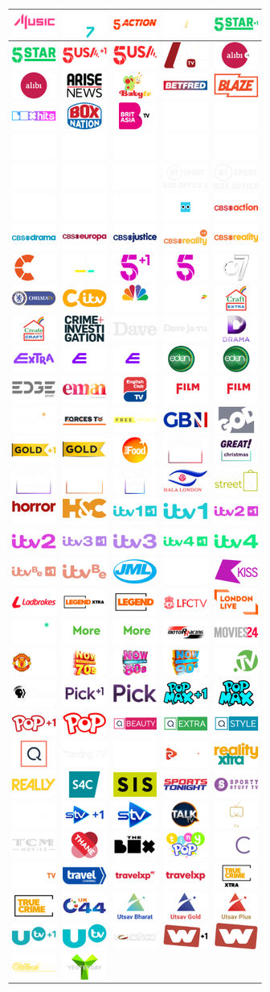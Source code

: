 | ![](https://raw.githubusercontent.com/RevGear/logo/master/Countries/UK/4-Music.png) | ![](https://raw.githubusercontent.com/RevGear/logo/master/Countries/UK/4-Seven.png) | ![](https://raw.githubusercontent.com/RevGear/logo/master/Countries/UK/5-Action.png) | ![](https://raw.githubusercontent.com/RevGear/logo/master/Countries/UK/5-Select.png) | ![](https://raw.githubusercontent.com/RevGear/logo/master/Countries/UK/5-Star-Plus1.png) | 
|:---:|:---:|:---:|:---:|:---:| 
| ![](https://raw.githubusercontent.com/RevGear/logo/master/Countries/UK/5-Star.png) | ![](https://raw.githubusercontent.com/RevGear/logo/master/Countries/UK/5-USA-Plus1.png) | ![](https://raw.githubusercontent.com/RevGear/logo/master/Countries/UK/5-USA.png) | ![](https://raw.githubusercontent.com/RevGear/logo/master/Countries/UK/A1-TV.png) | ![](https://raw.githubusercontent.com/RevGear/logo/master/Countries/UK/Alibi-Plus1.png) | 
| ![](https://raw.githubusercontent.com/RevGear/logo/master/Countries/UK/Alibi.png) | ![](https://raw.githubusercontent.com/RevGear/logo/master/Countries/UK/Arise-News.png) | ![](https://raw.githubusercontent.com/RevGear/logo/master/Countries/UK/Baby-TV.png) | ![](https://raw.githubusercontent.com/RevGear/logo/master/Countries/UK/Betfred.png) | ![](https://raw.githubusercontent.com/RevGear/logo/master/Countries/UK/Blaze.png) | 
| ![](https://raw.githubusercontent.com/RevGear/logo/master/Countries/UK/Box-Hits.png) | ![](https://raw.githubusercontent.com/RevGear/logo/master/Countries/UK/Box-Nation.png) | ![](https://raw.githubusercontent.com/RevGear/logo/master/Countries/UK/Brit-Asia-TV.png) | ![](https://raw.githubusercontent.com/RevGear/logo/master/Countries/UK/BT-Sport-1.png) | ![](https://raw.githubusercontent.com/RevGear/logo/master/Countries/UK/BT-Sport-10.png) | 
| ![](https://raw.githubusercontent.com/RevGear/logo/master/Countries/UK/BT-Sport-2.png) | ![](https://raw.githubusercontent.com/RevGear/logo/master/Countries/UK/BT-Sport-3.png) | ![](https://raw.githubusercontent.com/RevGear/logo/master/Countries/UK/BT-Sport-4.png) | ![](https://raw.githubusercontent.com/RevGear/logo/master/Countries/UK/BT-Sport-5.png) | ![](https://raw.githubusercontent.com/RevGear/logo/master/Countries/UK/BT-Sport-6.png) | 
| ![](https://raw.githubusercontent.com/RevGear/logo/master/Countries/UK/BT-Sport-7.png) | ![](https://raw.githubusercontent.com/RevGear/logo/master/Countries/UK/BT-Sport-8.png) | ![](https://raw.githubusercontent.com/RevGear/logo/master/Countries/UK/BT-Sport-9.png) | ![](https://raw.githubusercontent.com/RevGear/logo/master/Countries/UK/BT-Sport-Box-Office-2.png) | ![](https://raw.githubusercontent.com/RevGear/logo/master/Countries/UK/BT-Sport-Box-Office.png) | 
| ![](https://raw.githubusercontent.com/RevGear/logo/master/Countries/UK/BT-Sport-Mosaic-2.png) | ![](https://raw.githubusercontent.com/RevGear/logo/master/Countries/UK/BT-Sport-Mosaic.png) | ![](https://raw.githubusercontent.com/RevGear/logo/master/Countries/UK/BT-Sport-Ultimate.png) | ![](https://raw.githubusercontent.com/RevGear/logo/master/Countries/UK/Cartoonito.png) | ![](https://raw.githubusercontent.com/RevGear/logo/master/Countries/UK/CBS-Action.png) | 
| ![](https://raw.githubusercontent.com/RevGear/logo/master/Countries/UK/CBS-Drama.png) | ![](https://raw.githubusercontent.com/RevGear/logo/master/Countries/UK/CBS-Europa.png) | ![](https://raw.githubusercontent.com/RevGear/logo/master/Countries/UK/CBS-Justice.png) | ![](https://raw.githubusercontent.com/RevGear/logo/master/Countries/UK/CBS-Reality-Plus1.png) | ![](https://raw.githubusercontent.com/RevGear/logo/master/Countries/UK/CBS-Reality.png) | 
| ![](https://raw.githubusercontent.com/RevGear/logo/master/Countries/UK/Challenge.png) | ![](https://raw.githubusercontent.com/RevGear/logo/master/Countries/UK/Channel4.png) | ![](https://raw.githubusercontent.com/RevGear/logo/master/Countries/UK/Channel5-Plus1.png) | ![](https://raw.githubusercontent.com/RevGear/logo/master/Countries/UK/Channel5.png) | ![](https://raw.githubusercontent.com/RevGear/logo/master/Countries/UK/Channel7.png) | 
| ![](https://raw.githubusercontent.com/RevGear/logo/master/Countries/UK/Chelsea-TV.png) | ![](https://raw.githubusercontent.com/RevGear/logo/master/Countries/UK/CITV.png) | ![](https://raw.githubusercontent.com/RevGear/logo/master/Countries/UK/CNBC-Europe.png) | ![](https://raw.githubusercontent.com/RevGear/logo/master/Countries/UK/Coral-TV.png) | ![](https://raw.githubusercontent.com/RevGear/logo/master/Countries/UK/Craft-Extra.png) | 
| ![](https://raw.githubusercontent.com/RevGear/logo/master/Countries/UK/Creat-And-Craft.png) | ![](https://raw.githubusercontent.com/RevGear/logo/master/Countries/UK/Crime-And-Investigation.png) | ![](https://raw.githubusercontent.com/RevGear/logo/master/Countries/UK/Dave.png) | ![](https://raw.githubusercontent.com/RevGear/logo/master/Countries/UK/Davejavu.png) | ![](https://raw.githubusercontent.com/RevGear/logo/master/Countries/UK/Drama.png) | 
| ![](https://raw.githubusercontent.com/RevGear/logo/master/Countries/UK/E4-Extra.png) | ![](https://raw.githubusercontent.com/RevGear/logo/master/Countries/UK/E4-Plus1.png) | ![](https://raw.githubusercontent.com/RevGear/logo/master/Countries/UK/E4.png) | ![](https://raw.githubusercontent.com/RevGear/logo/master/Countries/UK/Eden-Plus1.png) | ![](https://raw.githubusercontent.com/RevGear/logo/master/Countries/UK/Eden.png) | 
| ![](https://raw.githubusercontent.com/RevGear/logo/master/Countries/UK/Edge-Sport.png) | ![](https://raw.githubusercontent.com/RevGear/logo/master/Countries/UK/Eman-Channel.png) | ![](https://raw.githubusercontent.com/RevGear/logo/master/Countries/UK/English-Club-TV.png) | ![](https://raw.githubusercontent.com/RevGear/logo/master/Countries/UK/Film4-Plus1.png) | ![](https://raw.githubusercontent.com/RevGear/logo/master/Countries/UK/Film4.png) | 
| ![](https://raw.githubusercontent.com/RevGear/logo/master/Countries/UK/Foodxp.png) | ![](https://raw.githubusercontent.com/RevGear/logo/master/Countries/UK/Forces-TV.png) | ![](https://raw.githubusercontent.com/RevGear/logo/master/Countries/UK/FreeSports.png) | ![](https://raw.githubusercontent.com/RevGear/logo/master/Countries/UK/GB-News.png) | ![](https://raw.githubusercontent.com/RevGear/logo/master/Countries/UK/God-TV.png) | 
| ![](https://raw.githubusercontent.com/RevGear/logo/master/Countries/UK/Gold-Plus1.png) | ![](https://raw.githubusercontent.com/RevGear/logo/master/Countries/UK/Gold.png) | ![](https://raw.githubusercontent.com/RevGear/logo/master/Countries/UK/Good-Food.png) | ![](https://raw.githubusercontent.com/RevGear/logo/master/Countries/UK/Great-Action.png) | ![](https://raw.githubusercontent.com/RevGear/logo/master/Countries/UK/Great-Christmas.png) | 
| ![](https://raw.githubusercontent.com/RevGear/logo/master/Countries/UK/Great-Movies.png) | ![](https://raw.githubusercontent.com/RevGear/logo/master/Countries/UK/Great-Romance.png) | ![](https://raw.githubusercontent.com/RevGear/logo/master/Countries/UK/Great-TV.png) | ![](https://raw.githubusercontent.com/RevGear/logo/master/Countries/UK/Hala-London.png) | ![](https://raw.githubusercontent.com/RevGear/logo/master/Countries/UK/High-Street-TV.png) | 
| ![](https://raw.githubusercontent.com/RevGear/logo/master/Countries/UK/Horror-Xtra.png) | ![](https://raw.githubusercontent.com/RevGear/logo/master/Countries/UK/Horseand-Country.png) | ![](https://raw.githubusercontent.com/RevGear/logo/master/Countries/UK/ITV-1-Plus1.png) | ![](https://raw.githubusercontent.com/RevGear/logo/master/Countries/UK/ITV-1.png) | ![](https://raw.githubusercontent.com/RevGear/logo/master/Countries/UK/ITV-2-Plus1.png) | 
| ![](https://raw.githubusercontent.com/RevGear/logo/master/Countries/UK/ITV-2.png) | ![](https://raw.githubusercontent.com/RevGear/logo/master/Countries/UK/ITV-3-Plus1.png) | ![](https://raw.githubusercontent.com/RevGear/logo/master/Countries/UK/ITV-3.png) | ![](https://raw.githubusercontent.com/RevGear/logo/master/Countries/UK/ITV-4-Plus1.png) | ![](https://raw.githubusercontent.com/RevGear/logo/master/Countries/UK/ITV-4.png) | 
| ![](https://raw.githubusercontent.com/RevGear/logo/master/Countries/UK/ITV-Be-Plus1.png) | ![](https://raw.githubusercontent.com/RevGear/logo/master/Countries/UK/ITV-Be.png) | ![](https://raw.githubusercontent.com/RevGear/logo/master/Countries/UK/JML-Direct-TV.png) | ![](https://raw.githubusercontent.com/RevGear/logo/master/Countries/UK/Kerrang.png) | ![](https://raw.githubusercontent.com/RevGear/logo/master/Countries/UK/Kiss-TV.png) | 
| ![](https://raw.githubusercontent.com/RevGear/logo/master/Countries/UK/Ladbrokes.png) | ![](https://raw.githubusercontent.com/RevGear/logo/master/Countries/UK/Legend-Xtra.png) | ![](https://raw.githubusercontent.com/RevGear/logo/master/Countries/UK/Legend.png) | ![](https://raw.githubusercontent.com/RevGear/logo/master/Countries/UK/LFC-TV.png) | ![](https://raw.githubusercontent.com/RevGear/logo/master/Countries/UK/London-Live.png) | 
| ![](https://raw.githubusercontent.com/RevGear/logo/master/Countries/UK/Magic.png) | ![](https://raw.githubusercontent.com/RevGear/logo/master/Countries/UK/More4-Plus1.png) | ![](https://raw.githubusercontent.com/RevGear/logo/master/Countries/UK/More4.png) | ![](https://raw.githubusercontent.com/RevGear/logo/master/Countries/UK/Motor-Racing.png) | ![](https://raw.githubusercontent.com/RevGear/logo/master/Countries/UK/Movies24.png) | 
| ![](https://raw.githubusercontent.com/RevGear/logo/master/Countries/UK/MUTV.png) | ![](https://raw.githubusercontent.com/RevGear/logo/master/Countries/UK/Now-70s.png) | ![](https://raw.githubusercontent.com/RevGear/logo/master/Countries/UK/Now-80s.png) | ![](https://raw.githubusercontent.com/RevGear/logo/master/Countries/UK/Now-90s.png) | ![](https://raw.githubusercontent.com/RevGear/logo/master/Countries/UK/Paddy-Power-TV.png) | 
| ![](https://raw.githubusercontent.com/RevGear/logo/master/Countries/UK/PBS-America.png) | ![](https://raw.githubusercontent.com/RevGear/logo/master/Countries/UK/Pick-Plus1.png) | ![](https://raw.githubusercontent.com/RevGear/logo/master/Countries/UK/Pick.png) | ![](https://raw.githubusercontent.com/RevGear/logo/master/Countries/UK/Pop-Max-Plus1.png) | ![](https://raw.githubusercontent.com/RevGear/logo/master/Countries/UK/Pop-Max.png) | 
| ![](https://raw.githubusercontent.com/RevGear/logo/master/Countries/UK/Pop-Plus1.png) | ![](https://raw.githubusercontent.com/RevGear/logo/master/Countries/UK/Pop.png) | ![](https://raw.githubusercontent.com/RevGear/logo/master/Countries/UK/QVC-Beauty.png) | ![](https://raw.githubusercontent.com/RevGear/logo/master/Countries/UK/QVC-Extra.png) | ![](https://raw.githubusercontent.com/RevGear/logo/master/Countries/UK/QVC-Style.png) | 
| ![](https://raw.githubusercontent.com/RevGear/logo/master/Countries/UK/QVC.png) | ![](https://raw.githubusercontent.com/RevGear/logo/master/Countries/UK/Racing-TV.png) | ![](https://raw.githubusercontent.com/RevGear/logo/master/Countries/UK/Racing-UK.png) | ![](https://raw.githubusercontent.com/RevGear/logo/master/Countries/UK/Rally-TV.png) | ![](https://raw.githubusercontent.com/RevGear/logo/master/Countries/UK/Reality-Xtra.png) | 
| ![](https://raw.githubusercontent.com/RevGear/logo/master/Countries/UK/Really.png) | ![](https://raw.githubusercontent.com/RevGear/logo/master/Countries/UK/S4C.png) | ![](https://raw.githubusercontent.com/RevGear/logo/master/Countries/UK/SIS-Racing.png) | ![](https://raw.githubusercontent.com/RevGear/logo/master/Countries/UK/Sports-Tonight.png) | ![](https://raw.githubusercontent.com/RevGear/logo/master/Countries/UK/Sporty-Stuff.png) | 
| ![](https://raw.githubusercontent.com/RevGear/logo/master/Countries/UK/Spotlight.png) | ![](https://raw.githubusercontent.com/RevGear/logo/master/Countries/UK/STV-Plus1.png) | ![](https://raw.githubusercontent.com/RevGear/logo/master/Countries/UK/STV.png) | ![](https://raw.githubusercontent.com/RevGear/logo/master/Countries/UK/Talk-TV.png) | ![](https://raw.githubusercontent.com/RevGear/logo/master/Countries/UK/Talking-Pictures.png) | 
| ![](https://raw.githubusercontent.com/RevGear/logo/master/Countries/UK/TCM.png) | ![](https://raw.githubusercontent.com/RevGear/logo/master/Countries/UK/Thane-Direct.png) | ![](https://raw.githubusercontent.com/RevGear/logo/master/Countries/UK/The-Box.png) | ![](https://raw.githubusercontent.com/RevGear/logo/master/Countries/UK/Tiny-Pop.png) | ![](https://raw.githubusercontent.com/RevGear/logo/master/Countries/UK/TJC.png) | 
| ![](https://raw.githubusercontent.com/RevGear/logo/master/Countries/UK/Together-TV.png) | ![](https://raw.githubusercontent.com/RevGear/logo/master/Countries/UK/Travel-Channel.png) | ![](https://raw.githubusercontent.com/RevGear/logo/master/Countries/UK/Travel-XP-4K.png) | ![](https://raw.githubusercontent.com/RevGear/logo/master/Countries/UK/Travel-XP.png) | ![](https://raw.githubusercontent.com/RevGear/logo/master/Countries/UK/True-Crime-Xtra.png) | 
| ![](https://raw.githubusercontent.com/RevGear/logo/master/Countries/UK/True-Crime.png) | ![](https://raw.githubusercontent.com/RevGear/logo/master/Countries/UK/UK44.png) | ![](https://raw.githubusercontent.com/RevGear/logo/master/Countries/UK/Utsav-Bharat.png) | ![](https://raw.githubusercontent.com/RevGear/logo/master/Countries/UK/Utsav-Gold.png) | ![](https://raw.githubusercontent.com/RevGear/logo/master/Countries/UK/Utsav-Plus.png) | 
| ![](https://raw.githubusercontent.com/RevGear/logo/master/Countries/UK/UTV-Plus1.png) | ![](https://raw.githubusercontent.com/RevGear/logo/master/Countries/UK/UTV.png) | ![](https://raw.githubusercontent.com/RevGear/logo/master/Countries/UK/Vox-Africa.png) | ![](https://raw.githubusercontent.com/RevGear/logo/master/Countries/UK/W-Plus1.png) | ![](https://raw.githubusercontent.com/RevGear/logo/master/Countries/UK/W.png) | 
| ![](https://raw.githubusercontent.com/RevGear/logo/master/Countries/UK/William-Hill-TV.png) | ![](https://raw.githubusercontent.com/RevGear/logo/master/Countries/UK/Yesterday.png)  | 
